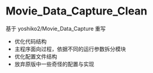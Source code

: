# Movie_Data_Capture_Clean
基于 yoshiko2/Movie_Data_Capture 重写
* 优化代码结构
* 主程序面向过程，依据不同的运行参数拆分模块
* 优化配置文件结构
* 放弃原版中一些奇怪的配置与实现
